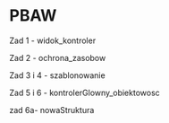 # PBAW 
Zad 1 - widok_kontroler

Zad 2 - ochrona_zasobow

Zad 3 i 4 - szablonowanie 

Zad 5 i 6 - kontrolerGlowny_obiektowosc 

zad 6a- nowaStruktura
